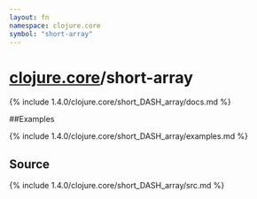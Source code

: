 ```yaml
---
layout: fn
namespace: clojure.core
symbol: "short-array"
---
```


# [clojure.core](../)/short-array

{% include 1.4.0/clojure.core/short_DASH_array/docs.md %}

##Examples

{% include 1.4.0/clojure.core/short_DASH_array/examples.md %}
## Source
{% include 1.4.0/clojure.core/short_DASH_array/src.md %}

